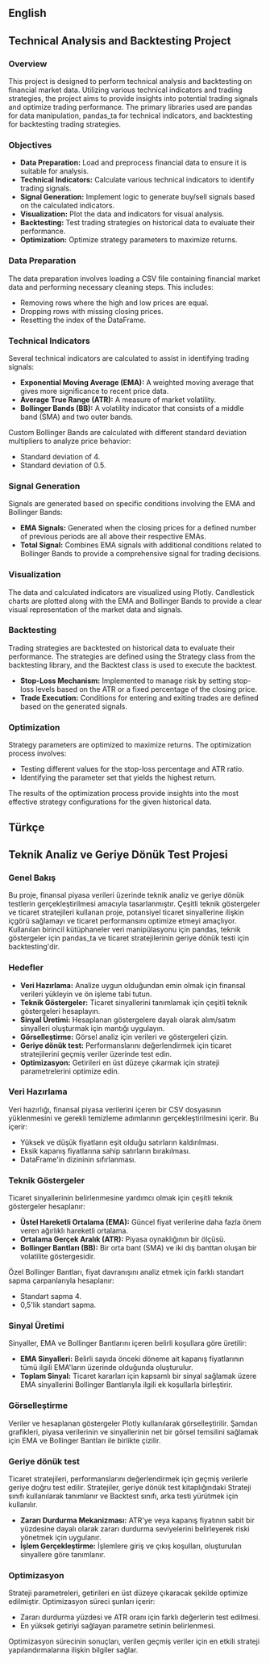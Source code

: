 ## English
## Technical Analysis and Backtesting Project

### Overview
This project is designed to perform technical analysis and backtesting on financial market data. Utilizing various technical indicators and trading strategies, the project aims to provide insights into potential trading signals and optimize trading performance. The primary libraries used are pandas for data manipulation, pandas_ta for technical indicators, and backtesting for backtesting trading strategies.

### Objectives
- **Data Preparation:** Load and preprocess financial data to ensure it is suitable for analysis.
- **Technical Indicators:** Calculate various technical indicators to identify trading signals.
- **Signal Generation:** Implement logic to generate buy/sell signals based on the calculated indicators.
- **Visualization:** Plot the data and indicators for visual analysis.
- **Backtesting:** Test trading strategies on historical data to evaluate their performance.
- **Optimization:** Optimize strategy parameters to maximize returns.

### Data Preparation
The data preparation involves loading a CSV file containing financial market data and performing necessary cleaning steps. This includes:

- Removing rows where the high and low prices are equal.
- Dropping rows with missing closing prices.
- Resetting the index of the DataFrame.

### Technical Indicators
Several technical indicators are calculated to assist in identifying trading signals:

- **Exponential Moving Average (EMA):** A weighted moving average that gives more significance to recent price data.
- **Average True Range (ATR):** A measure of market volatility.
- **Bollinger Bands (BB):** A volatility indicator that consists of a middle band (SMA) and two outer bands.

Custom Bollinger Bands are calculated with different standard deviation multipliers to analyze price behavior:

- Standard deviation of 4.
- Standard deviation of 0.5.

### Signal Generation
Signals are generated based on specific conditions involving the EMA and Bollinger Bands:

- **EMA Signals:** Generated when the closing prices for a defined number of previous periods are all above their respective EMAs.
- **Total Signal:** Combines EMA signals with additional conditions related to Bollinger Bands to provide a comprehensive signal for trading decisions.

### Visualization
The data and calculated indicators are visualized using Plotly. Candlestick charts are plotted along with the EMA and Bollinger Bands to provide a clear visual representation of the market data and signals.

### Backtesting
Trading strategies are backtested on historical data to evaluate their performance. The strategies are defined using the Strategy class from the backtesting library, and the Backtest class is used to execute the backtest.

- **Stop-Loss Mechanism:** Implemented to manage risk by setting stop-loss levels based on the ATR or a fixed percentage of the closing price.
- **Trade Execution:** Conditions for entering and exiting trades are defined based on the generated signals.

### Optimization
Strategy parameters are optimized to maximize returns. The optimization process involves:

- Testing different values for the stop-loss percentage and ATR ratio.
- Identifying the parameter set that yields the highest return.

The results of the optimization process provide insights into the most effective strategy configurations for the given historical data.


## Türkçe 
## Teknik Analiz ve Geriye Dönük Test Projesi

### Genel Bakış
Bu proje, finansal piyasa verileri üzerinde teknik analiz ve geriye dönük testlerin gerçekleştirilmesi amacıyla tasarlanmıştır. Çeşitli teknik göstergeler ve ticaret stratejileri kullanan proje, potansiyel ticaret sinyallerine ilişkin içgörü sağlamayı ve ticaret performansını optimize etmeyi amaçlıyor. Kullanılan birincil kütüphaneler veri manipülasyonu için pandas, teknik göstergeler için pandas_ta ve ticaret stratejilerinin geriye dönük testi için backtesting'dir.

### Hedefler
- **Veri Hazırlama:** Analize uygun olduğundan emin olmak için finansal verileri yükleyin ve ön işleme tabi tutun.
- **Teknik Göstergeler:** Ticaret sinyallerini tanımlamak için çeşitli teknik göstergeleri hesaplayın.
- **Sinyal Üretimi:** Hesaplanan göstergelere dayalı olarak alım/satım sinyalleri oluşturmak için mantığı uygulayın.
- **Görselleştirme:** Görsel analiz için verileri ve göstergeleri çizin.
- **Geriye dönük test:** Performanslarını değerlendirmek için ticaret stratejilerini geçmiş veriler üzerinde test edin.
- **Optimizasyon:** Getirileri en üst düzeye çıkarmak için strateji parametrelerini optimize edin.

### Veri Hazırlama
Veri hazırlığı, finansal piyasa verilerini içeren bir CSV dosyasının yüklenmesini ve gerekli temizleme adımlarının gerçekleştirilmesini içerir. Bu içerir:

- Yüksek ve düşük fiyatların eşit olduğu satırların kaldırılması.
- Eksik kapanış fiyatlarına sahip satırların bırakılması.
- DataFrame'in dizininin sıfırlanması.

### Teknik Göstergeler
Ticaret sinyallerinin belirlenmesine yardımcı olmak için çeşitli teknik göstergeler hesaplanır:

- **Üstel Hareketli Ortalama (EMA):** Güncel fiyat verilerine daha fazla önem veren ağırlıklı hareketli ortalama.
- **Ortalama Gerçek Aralık (ATR):** Piyasa oynaklığının bir ölçüsü.
- **Bollinger Bantları (BB):** Bir orta bant (SMA) ve iki dış banttan oluşan bir volatilite göstergesidir.

Özel Bollinger Bantları, fiyat davranışını analiz etmek için farklı standart sapma çarpanlarıyla hesaplanır:

- Standart sapma 4.
- 0,5'lik standart sapma.

### Sinyal Üretimi
Sinyaller, EMA ve Bollinger Bantlarını içeren belirli koşullara göre üretilir:

- **EMA Sinyalleri:** Belirli sayıda önceki döneme ait kapanış fiyatlarının tümü ilgili EMA'ların üzerinde olduğunda oluşturulur.
- **Toplam Sinyal:** Ticaret kararları için kapsamlı bir sinyal sağlamak üzere EMA sinyallerini Bollinger Bantlarıyla ilgili ek koşullarla birleştirir.

### Görselleştirme
Veriler ve hesaplanan göstergeler Plotly kullanılarak görselleştirilir. Şamdan grafikleri, piyasa verilerinin ve sinyallerinin net bir görsel temsilini sağlamak için EMA ve Bollinger Bantları ile birlikte çizilir.

### Geriye dönük test
Ticaret stratejileri, performanslarını değerlendirmek için geçmiş verilerle geriye doğru test edilir. Stratejiler, geriye dönük test kitaplığındaki Strateji sınıfı kullanılarak tanımlanır ve Backtest sınıfı, arka testi yürütmek için kullanılır.

- **Zararı Durdurma Mekanizması:** ATR'ye veya kapanış fiyatının sabit bir yüzdesine dayalı olarak zararı durdurma seviyelerini belirleyerek riski yönetmek için uygulanır.
- **İşlem Gerçekleştirme:** İşlemlere giriş ve çıkış koşulları, oluşturulan sinyallere göre tanımlanır.

### Optimizasyon
Strateji parametreleri, getirileri en üst düzeye çıkaracak şekilde optimize edilmiştir. Optimizasyon süreci şunları içerir:

- Zararı durdurma yüzdesi ve ATR oranı için farklı değerlerin test edilmesi.
- En yüksek getiriyi sağlayan parametre setinin belirlenmesi.

Optimizasyon sürecinin sonuçları, verilen geçmiş veriler için en etkili strateji yapılandırmalarına ilişkin bilgiler sağlar.